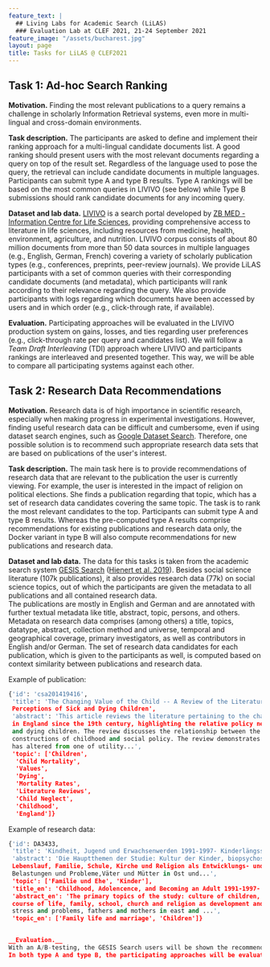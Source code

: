 ```yaml
---
feature_text: |
  ## Living Labs for Academic Search (LiLAS)
  ### Evaluation Lab at CLEF 2021, 21-24 September 2021
feature_image: "/assets/bucharest.jpg"
layout: page
title: Tasks for LiLAS @ CLEF2021
---
```


## Task 1: Ad-hoc Search Ranking

__Motivation.__ Finding the most relevant publications to a query remains a challenge in scholarly Information Retrieval systems, even more in multi-lingual and cross-domain environments. 

__Task description.__ The participants are asked to define and implement their ranking approach for a multi-lingual candidate documents list. A good ranking should present users with the most relevant documents regarding a query on top of the result set. Regardless of the language used to pose the query, the retrieval can include candidate documents in multiple languages. Participants can submit type A and type B results. Type A rankings will be based on the most common queries in LIVIVO (see below) while Type B submissions should rank candidate documents for any incoming query. 

__Dataset and lab data.__ [LIVIVO](https://livivo.de) is a search portal developed by [ZB MED - Information Centre for Life Sciences](https://zbmed.de), providing comprehensive access to literature in life sciences, including resources from medicine, health, environment, agriculture, and nutrition. LIVIVO corpus consists of about 80 million documents from more than 50 data sources in multiple languages (e.g., English, German, French) covering a variety of  scholarly publication types (e.g., conferences, preprints, peer-review journals). We provide LiLAS participants with a set of common queries with their corresponding candidate documents (and metadata), which participants will rank according to their relevance regarding the query. We also provide participants with logs regarding which documents have been accessed by users and in which order (e.g., click-through rate, if available). 

__Evaluation.__ Participating approaches will be evaluated in the LIVIVO production system on gains, losses, and ties regarding user preferences (e.g., click-through rate per query and candidates list). We will follow a _Team Draft Interleaving_ (TDI) approach where LIVIVO and participants rankings are interleaved and presented together. This way, we will be able to compare all participating systems against each other.

## Task 2: Research Data Recommendations

__Motivation.__ Research data is of high importance in scientific research, especially when making progress in experimental investigations. 
However, finding useful research data can be difficult and cumbersome, even if using dataset search engines, such as [Google Dataset Search](https://datasetsearch.research.google.com/). Therefore, one possible solution is to recommend such appropriate research data sets that are based on publications of the user's interest.  

__Task description.__ The main task here is to provide recommendations of research data that are relevant to the publication the user is currently viewing. 
For example, the user is interested in the impact of religion on political elections. She finds a publication regarding that topic, which has a set of research data candidates covering the same topic. The task is to rank the most relevant candidates to the top. Participants can submit type A and type B results. 
Whereas the pre-computed type A results comprise recommendations for existing publications and research data only, the Docker variant in type B will also compute recommendations for new publications and research data.

__Dataset and lab data.__ The data for this tasks is taken from the academic search system [GESIS Search](https://search.gesis.org/) ([Hienert et al. 2019](https://ieeexplore.ieee.org/document/8791137)). Besides social science literature (107k publications), it also provides research data (77k) on social science topics, out of which the participants are given the metadata to all publications and all contained research data.  
The publications are mostly in English and German and are annotated with further textual metadata like title, abstract, topic, persons, and others. Metadata on research data comprises (among others) a title, topics, datatype, abstract, collection method and universe, temporal and geographical coverage, primary investigators, as well as contributors in English and/or German. The set of research data candidates for each publication, which is given to the participants as well, is computed based on context similarity between publications and research data. 

Example of publication:

```python
{'id': 'csa201419416',
 'title': 'The Changing Value of the Child -- A Review of the Literature Regarding Social
 Perceptions of Sick and Dying Children',
 'abstract': 'This article reviews the literature pertaining to the changing value of the child 
 in England since the 19th century, highlighting the relative policy neglect of contemporary sick
 and dying children. The review discusses the relationship between the value of the child, social
 constructions of childhood and social policy. The review demonstrates how the value of the child 
 has altered from one of utility...',
 'topic': ['Children',
  'Child Mortality',
  'Values',
  'Dying',
  'Mortality Rates',
  'Literature Reviews',
  'Child Neglect',
  'Childhood',
  'England']}

```

Example of research data:

```python
{'id': DA3433,
 'title': 'Kindheit, Jugend und Erwachsenwerden 1991-1997- Kinderlängsschnitt 1993-1997',
 'abstract': 'Die Hauptthemen der Studie: Kultur der Kinder, biopsychosoziale Entwicklung und 
 Lebenslauf, Familie, Schule, Kirche und Religion als Entwicklungs- und Sozialisationskontexte,
 Belastungen und Probleme,Väter und Mütter in Ost und...',
 'topic': ['Familie und Ehe', 'Kinder'], 
 'title_en': 'Childhood, Adolencence, and Becoming an Adult 1991-1997- Children Longitudinal 1993-1997',
 'abstract_en': 'The primary topics of the study: culture of children, bio-psycho-social development and 
 course of life, family, school, church and religion as development and socialization context, 
 stress and problems, fathers and mothers in east and ...',
 'topic_en': ['Family life and marriage', 'Children']}


__Evaluation.__
With an A/B-testing, the GESIS Search users will be shown the recommendations separated by the users' session-id. This means, for each session-id, STELLA selects one recommendation approach out of all participants. This way, we are able to compare all participating systems against each other without confusing the user with different recommendations for the same publication. 
In both type A and type B, the participating approaches will be evaluated in the GESIS Search productive system, where the _top-k_ (with 3 &le; k &le; 10) recommendations are shown to the user. The evaluation itself is performed using implicit and explicit feedback. For the implicit feedback, we calculate the click-through-rate (CTR) as well as the bounce rate once a user clicks on a recommended dataset. The explicit feedback is gathered via options, such as a _thumbs up_ and _thumbs down_, in which the users can indicate whether the recommendation was relevant to them or not. 
